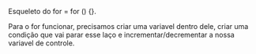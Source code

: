 Esqueleto do for = for () {}.

Para o for funcionar, precisamos criar uma variavel dentro dele, criar uma condição que vai parar esse laço e incrementar/decrementar a nossa variavel de controle.